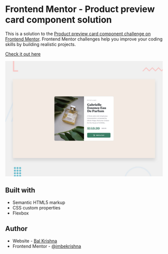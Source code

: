 # Frontend Mentor - Product preview card component solution

This is a solution to the [Product preview card component challenge on Frontend Mentor](https://www.frontendmentor.io/challenges/product-preview-card-component-GO7UmttRfa). Frontend Mentor challenges help you improve your coding skills by building realistic projects.

[Check it out here](https://imbekrishna.github.io/fementor/05-product-preview-card/)

![Design preview for the Recipe Page coding challenge](./design/desktop-preview.jpg)

## Built with

- Semantic HTML5 markup
- CSS custom properties
- Flexbox

## Author

- Website - [Bal Krishna](https://imbekrishna.github.io)
- Frontend Mentor - [@imbekrishna](https://www.frontendmentor.io/profile/imbekrishna)
